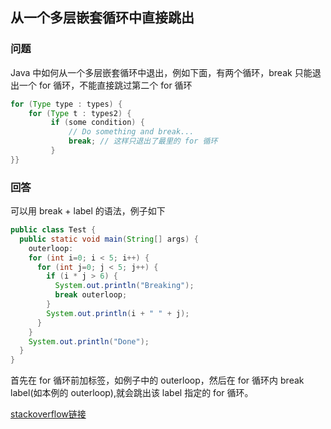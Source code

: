 ## 从一个多层嵌套循环中直接跳出

### 问题
Java 中如何从一个多层嵌套循环中退出，例如下面，有两个循环，break 只能退出一个 for 循环，不能直接跳过第二个 for 循环

```java
for (Type type : types) {  
    for (Type t : types2) {  
         if (some condition) {  
             // Do something and break...  
             break; // 这样只退出了最里的 for 循环  
         }  
}}  
```

### 回答

可以用 break + label 的语法，例子如下
```java
public class Test {  
  public static void main(String[] args) {  
    outerloop:  
    for (int i=0; i < 5; i++) {  
      for (int j=0; j < 5; j++) {  
        if (i * j > 6) {  
          System.out.println("Breaking");  
          break outerloop;  
        }  
        System.out.println(i + " " + j);  
      }  
    }  
    System.out.println("Done");  
  }  
}  
```

首先在 for 循环前加标签，如例子中的 outerloop，然后在 for 循环内 break label(如本例的 outerloop),就会跳出该 label 指定的 for 循环。

[stackoverflow链接](
http://stackoverflow.com/questions/886955/breaking-out-of-nested-loops-in-java)
